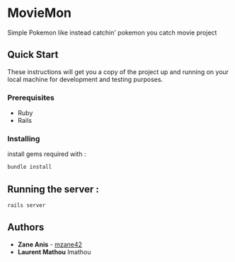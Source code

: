 # MovieMon

Simple Pokemon like instead catchin' pokemon you catch movie project 

## Quick Start

These instructions will get you a copy of the project up and running on your local machine for development and testing purposes.

### Prerequisites

* Ruby 
* Rails 

### Installing


install gems required with : 

~~~bash
bundle install
~~~

## Running the server :
~~~bash
rails server
~~~

## Authors

* **Zane Anis** - [mzane42](https://github.com/mzane42)
* **Laurent Mathou** lmathou
